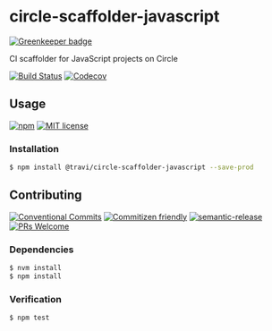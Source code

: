 # circle-scaffolder-javascript

[![Greenkeeper badge](https://badges.greenkeeper.io/travi/circle-scaffolder-javascript.svg)](https://greenkeeper.io/)

CI scaffolder for JavaScript projects on Circle

<!-- status badges -->
[![Build Status][ci-badge]][ci-link]
[![Codecov][coverage-badge]][coverage-link]

## Usage

<!-- consumer badges -->
[![npm][npm-badge]][npm-link]
[![MIT license][license-badge]][license-link]

### Installation

```sh
$ npm install @travi/circle-scaffolder-javascript --save-prod
```

## Contributing

<!-- contribution badges -->
[![Conventional Commits][commit-convention-badge]][commit-convention-link]
[![Commitizen friendly][commitizen-badge]][commitizen-link]
[![semantic-release][semantic-release-badge]][semantic-release-link]
[![PRs Welcome][PRs-badge]][PRs-link]

### Dependencies

```sh
$ nvm install
$ npm install
```

### Verification

```sh
$ npm test
```

[npm-link]: https://www.npmjs.com/package/@travi/circle-scaffolder-javascript
[npm-badge]: https://img.shields.io/npm/v/@travi/circle-scaffolder-javascript.svg
[license-link]: LICENSE
[license-badge]: https://img.shields.io/github/license/travi/circle-scaffolder-javascript.svg
[ci-link]: https://travis-ci.com/travi/circle-scaffolder-javascript
[ci-badge]: https://img.shields.io/travis/com/travi/circle-scaffolder-javascript/master.svg
[coverage-link]: https://codecov.io/github/travi/circle-scaffolder-javascript
[coverage-badge]: https://img.shields.io/codecov/c/github/travi/circle-scaffolder-javascript.svg
[commit-convention-link]: https://conventionalcommits.org
[commit-convention-badge]: https://img.shields.io/badge/Conventional%20Commits-1.0.0-yellow.svg
[commitizen-link]: http://commitizen.github.io/cz-cli/
[commitizen-badge]: https://img.shields.io/badge/commitizen-friendly-brightgreen.svg
[semantic-release-link]: https://github.com/semantic-release/semantic-release
[semantic-release-badge]: https://img.shields.io/badge/%20%20%F0%9F%93%A6%F0%9F%9A%80-semantic--release-e10079.svg
[PRs-link]: http://makeapullrequest.com
[PRs-badge]: https://img.shields.io/badge/PRs-welcome-brightgreen.svg
